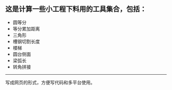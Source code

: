 ## 这是计算一些小工程下料用的工具集合，包括：
* 圆等分
* 等分累加距离
* 三角形
* 槽钢切割长度
* 楼梯
* 圆台侧面
* 梁弧长
* 转角拼接

***

写成网页的形式，方便写代码和多平台使用。